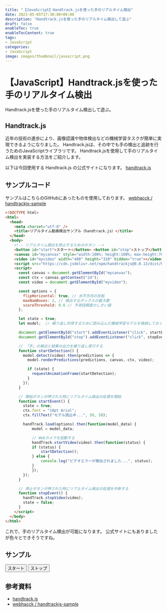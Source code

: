 ```yaml
---
title: "【JavaScript】Handtrack.jsを使った手のリアルタイム検出"
date: 2023-05-05T17:30:00+09:00
description: "Handtrack.jsを使った手のリアルタイム検出して遊ぶ"
draft: false
enableToc: true
enableTocContent: true
tags: 
- JavaScript
categories: 
- JavaScript
image: images/thumbnail/javascript.png
---
```


# 【JavaScript】Handtrack.jsを使った手のリアルタイム検出
Handtrack.jsを使った手のリアルタイム検出して遊ぶ。

## Handtrack.js
近年の技術の進歩により、画像認識や物体検出などの機械学習タスクが簡単に実現できるようになりました。
Handtrack.jsは、その中でも手の検出と追跡を行うためのJavaScriptライブラリです。
Handtrack.jsを使用して手のリアルタイム検出を実装する方法をご紹介します。

以下は今回使用する Handtrack.js の公式サイトになります。
<a href="https://victordibia.com/handtrack.js/" target="_blank" rel="nofollow noopener">handtrack.js</a>

## サンプルコード
サンプルはこちらのGitHubにあったものを使用しております。
<a href="https://github.com/webhacck/handtrackjs-sample">webhacck / handtrackjs-sample</a>

```html
<!DOCTYPE html>
<html>
  <head>
    <meta charset="utf-8" />
    <title>リアルタイム動画検出サンプル（handtrack.js）</title>
  </head>
  <body>
    <!-- リアルタイム検出を停止するためのボタン -->
    <button id="start">スタート</button> <button id="stop">ストップ</button><br>
    <canvas id="mycanvas" style="width:100%; height:100%; max-height:700px; object-fit: contain;"></canvas>
    <video id="myvideo" width="480" height="320" hidden="true"></video>
    <script src="https://cdn.jsdelivr.net/npm/handtrackjs@0.0.13/dist/handtrack.min.js"></script>
    <script>
      const canvas = document.getElementById("mycanvas");
      const ctx = canvas.getContext("2d");
      const video = document.getElementById("myvideo");

      const options = {
        flipHorizontal: true, // 水平方向の反転
        maxNumBoxes: 2, // 検出するボックスの最大数
        scoreThreshold: 0.6 // 予測信頼度のしきい値
      };

      let state = true;
      let model;  // 繰り返し利用するために読み込んだ機械学習モデルを格納しておく

      document.getElementById("start").addEventListener("click", startEvent);
      document.getElementById("stop").addEventListener("click", stopEvent);

      // 「手」の検出と結果の出力を繰り返し実行する
      function startDetection() {
        model.detect(video).then(predictions => {
          model.renderPredictions(predictions, canvas, ctx, video);

          if (state) {
            requestAnimationFrame(startDetection);
          }
        });
      }

      // 開始ボタンが押された時にリアルタイム検出の処理を開始
      function startEvent() {
        state = true;
        ctx.font = "18pt Arial";
        ctx.fillText("モデル読込中...", 50, 50);

        handTrack.load(options).then(function(model_data) {
            model = model_data;

            // Webカメラを起動する
            handTrack.startVideo(video).then(function(status) {
            if (status) {
                startDetection();
            } else {
                console.log("ビデオエラーが検出されました...", status);
            }
            });
        });
      }

      // 停止ボタンが押された時にリアルタイム検出の処理を中断する
      function stopEvent() {
        handTrack.stopVideo(video);
        state = false;
      }
    </script>
  </body>
</html>

```

これで、手のリアルタイム検出が可能になります。
公式サイトにもありましたが色々とできそうですね。

## サンプル
<button id="start">スタート</button> <button id="stop">ストップ</button><br />
<canvas id="mycanvas" style="width:100%;height:100%; max-height:700px; object-fit: contain;"></canvas>
<video id="myvideo" width="480" height="320" hidden="true"></video>
<script src="https://cdn.jsdelivr.net/npm/handtrackjs@0.0.13/dist/handtrack.min.js"></script>
<script>
    const canvas = document.getElementById("mycanvas");
    const ctx = canvas.getContext("2d");
    const video = document.getElementById("myvideo");

    const options = {
        flipHorizontal: true, // 水平方向の反転
        maxNumBoxes: 2, // 検出するボックスの最大数
        scoreThreshold: 0.6 // 予測信頼度のしきい値
    };

    let state = true;
    let model;  // 繰り返し利用するために読み込んだ機械学習モデルを格納しておく

    document.getElementById("start").addEventListener("click", startEvent);
    document.getElementById("stop").addEventListener("click", stopEvent);

    // 「手」の検出と結果の出力を繰り返し実行する
    function startDetection() {
    model.detect(video).then(predictions => {
        model.renderPredictions(predictions, canvas, ctx, video);

        if (state) {
            requestAnimationFrame(startDetection);
        }
    });
    }

    // 開始ボタンが押された時にリアルタイム検出の処理を開始
    function startEvent() {
    state = true;
    ctx.font = "18pt Arial";
    ctx.fillText("モデル読込中...", 50, 50);

    handTrack.load(options).then(function(model_data) {
        model = model_data;

        // Webカメラを起動する
        handTrack.startVideo(video).then(function(status) {
            if (status) {
                startDetection();
            } else {
                console.log("ビデオエラーが検出されました...", status);
            }
            });
        });
    }

    // 停止ボタンが押された時にリアルタイム検出の処理を中断する
    function stopEvent() {
        handTrack.stopVideo(video);
        state = false;
    }
</script>


## 参考資料
* <a href="https://victordibia.com/handtrack.js/" target="_blank" rel="nofollow noopener">handtrack.js</a>
* <a href="https://github.com/webhacck/handtrackjs-sample">webhacck / handtrackjs-sample</a>